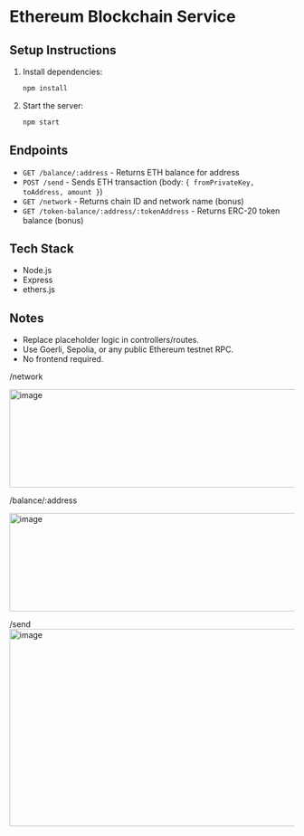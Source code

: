 # Ethereum Blockchain Service

## Setup Instructions

1. Install dependencies:
   ```bash
   npm install
   ```
2. Start the server:
   ```bash
   npm start
   ```

## Endpoints
- `GET /balance/:address` - Returns ETH balance for address
- `POST /send` - Sends ETH transaction (body: `{ fromPrivateKey, toAddress, amount }`)
- `GET /network` - Returns chain ID and network name (bonus)
- `GET /token-balance/:address/:tokenAddress` - Returns ERC-20 token balance (bonus)

## Tech Stack
- Node.js
- Express
- ethers.js

## Notes
- Replace placeholder logic in controllers/routes.
- Use Goerli, Sepolia, or any public Ethereum testnet RPC.
- No frontend required.

/network

<img width="787" height="174" alt="image" src="https://github.com/user-attachments/assets/78605fca-ed45-436a-a70f-daba542bb976" />

/balance/:address

<img width="787" height="174" alt="image" src="https://github.com/user-attachments/assets/f0d4c947-9ceb-479b-a2e0-02ed8672fc19" />


/send
<img width="2926" height="349" alt="image" src="https://github.com/user-attachments/assets/9fd9101b-3bb8-46f5-97b8-52d387ecb5e6" />


